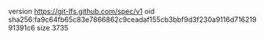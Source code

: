 version https://git-lfs.github.com/spec/v1
oid sha256:fa9c64fb65c83e7866862c9ceadaf155cb3bbf9d3f230a9116d71621991391c6
size 3735
